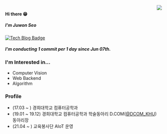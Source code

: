 <img align='right' src="https://github-readme-stats.vercel.app/api?username=JJuOn">

#### Hi there 😁
##### I'm Juwon Seo
[![Tech Blog Badge](http://img.shields.io/badge/-Tech%20blog-black?style=flat-square&logo=tistory&link=https://jjuon.tistory.com)](https://jjuon.tistory.com/) 

##### I'm conducting 1 commit per 1 day since Jun 07th.
### I'm Interested in...
- Computer Vision
- Web Backend
- Algorithm  

### Profile  
- (17.03 ~ ) 경희대학교 컴퓨터공학과  
- (19.01 ~ 19.12) 경희대학교 컴퓨터공학과 학술동아리 D.COM([@DCOM_KHU](https://github.com/dcom-khu)) 동아리장  
- (21.04 ~ ) 교육봉사단 AIoT 운영  
<!--
**JJuOn/JJuOn** is a ✨ _special_ ✨ repository because its `README.md` (this file) appears on your GitHub profile.

Here are some ideas to get you started:

- 🔭 I’m currently working on ...
- 🌱 I’m currently learning ...
- 👯 I’m looking to collaborate on ...
- 🤔 I’m looking for help with ...
- 💬 Ask me about ...
- 📫 How to reach me: ...
- 😄 Pronouns: ...
- ⚡ Fun fact: ...
-->

